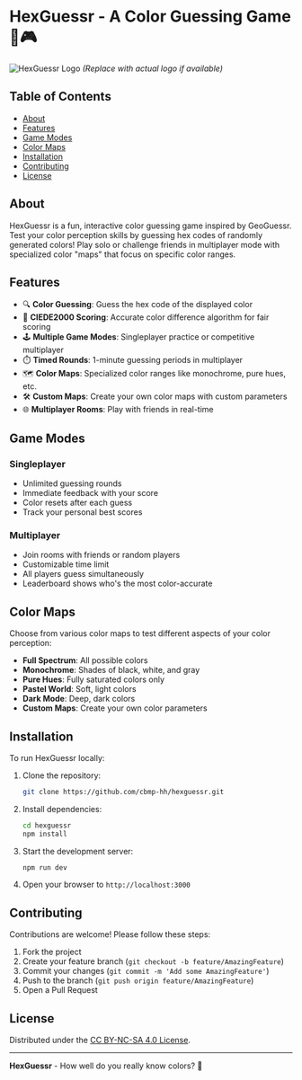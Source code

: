 # HexGuessr - A Color Guessing Game 🌈🎮

![HexGuessr Logo](https://via.placeholder.com/150/FFFFFF/000000?text=HexGuessr) *(Replace with actual logo if available)*

## Table of Contents
- [About](#about)
- [Features](#features)
- [Game Modes](#game-modes)
- [Color Maps](#color-maps)
- [Installation](#installation)
- [Contributing](#contributing)
- [License](#license)

## About
HexGuessr is a fun, interactive color guessing game inspired by GeoGuessr. Test your color perception skills by guessing hex codes of randomly generated colors! Play solo or challenge friends in multiplayer mode with specialized color "maps" that focus on specific color ranges.

## Features
- 🔍 **Color Guessing**: Guess the hex code of the displayed color
- 🎯 **CIEDE2000 Scoring**: Accurate color difference algorithm for fair scoring
- 🕹️ **Multiple Game Modes**: Singleplayer practice or competitive multiplayer
- ⏱️ **Timed Rounds**: 1-minute guessing periods in multiplayer
- 🗺️ **Color Maps**: Specialized color ranges like monochrome, pure hues, etc.
- 🛠️ **Custom Maps**: Create your own color maps with custom parameters
- 🌐 **Multiplayer Rooms**: Play with friends in real-time

## Game Modes

### Singleplayer
- Unlimited guessing rounds
- Immediate feedback with your score
- Color resets after each guess
- Track your personal best scores

### Multiplayer
- Join rooms with friends or random players
- Customizable time limit
- All players guess simultaneously
- Leaderboard shows who's the most color-accurate

## Color Maps
Choose from various color maps to test different aspects of your color perception:

- **Full Spectrum**: All possible colors
- **Monochrome**: Shades of black, white, and gray
- **Pure Hues**: Fully saturated colors only
- **Pastel World**: Soft, light colors
- **Dark Mode**: Deep, dark colors
- **Custom Maps**: Create your own color parameters

## Installation
To run HexGuessr locally:

1. Clone the repository:
   ```bash
   git clone https://github.com/cbmp-hh/hexguessr.git
   ```
2. Install dependencies:
   ```bash
   cd hexguessr
   npm install
   ```
3. Start the development server:
   ```bash
   npm run dev
   ```
4. Open your browser to `http://localhost:3000`

## Contributing
Contributions are welcome! Please follow these steps:

1. Fork the project
2. Create your feature branch (`git checkout -b feature/AmazingFeature`)
3. Commit your changes (`git commit -m 'Add some AmazingFeature'`)
4. Push to the branch (`git push origin feature/AmazingFeature`)
5. Open a Pull Request

## License
Distributed under the [CC BY-NC-SA 4.0 License](https://creativecommons.org/licenses/by-nc-sa/4.0/).

---

**HexGuessr** - How well do you really know colors? 🎨
